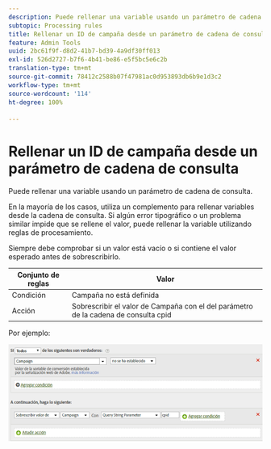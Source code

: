```yaml
---
description: Puede rellenar una variable usando un parámetro de cadena de consulta.
subtopic: Processing rules
title: Rellenar un ID de campaña desde un parámetro de cadena de consulta
feature: Admin Tools
uuid: 2bc61f9f-d8d2-41b7-bd39-4a9df30ff013
exl-id: 526d2727-b7f6-4b41-be86-e5f5bc5e6c2b
translation-type: tm+mt
source-git-commit: 78412c2588b07f47981ac0d953893db6b9e1d3c2
workflow-type: tm+mt
source-wordcount: '114'
ht-degree: 100%

---
```


# Rellenar un ID de campaña desde un parámetro de cadena de consulta

Puede rellenar una variable usando un parámetro de cadena de consulta.

En la mayoría de los casos, utiliza un complemento para rellenar variables desde la cadena de consulta. Si algún error tipográfico o un problema similar impide que se rellene el valor, puede rellenar la variable utilizando reglas de procesamiento.

Siempre debe comprobar si un valor está vacío o si contiene el valor esperado antes de sobrescribirlo.

| Conjunto de reglas | Valor |
|---|---|
| Condición | Campaña no está definida |
| Acción | Sobrescribir el valor de Campaña con el del parámetro de la cadena de consulta cpid |

Por ejemplo:

![](assets/set-campaign-conditionally.png)
